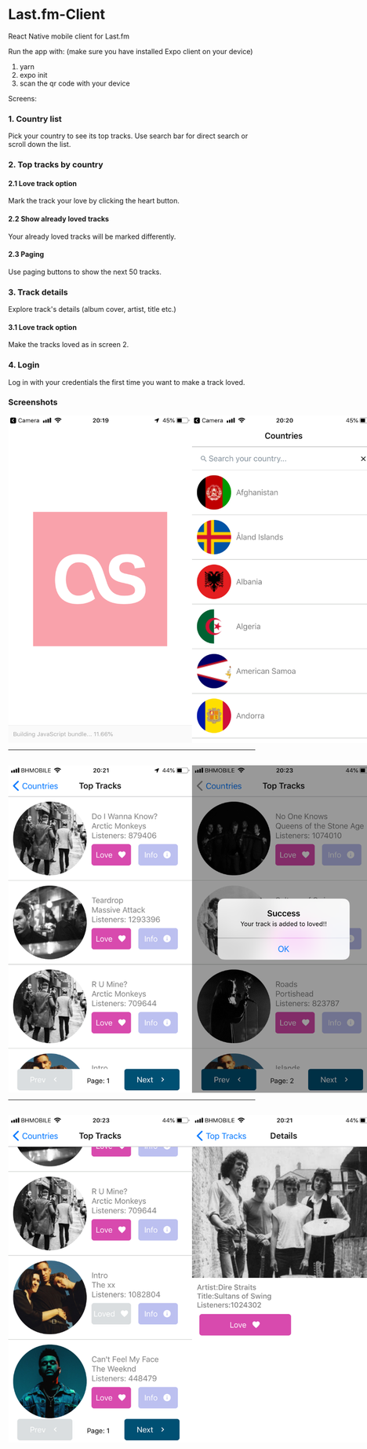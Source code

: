 # Last.fm-Client

React Native mobile client for Last.fm

Run the app with: (make sure you have installed Expo client on your device)
1. yarn
2. expo init
3. scan the qr code with your device

Screens:
### 1. Country list 
Pick your country to see its top tracks. Use search bar for direct search or scroll down the list.
### 2. Top tracks by country
  #### 2.1 Love track option
  Mark the track your love by clicking the heart button.
  #### 2.2 Show already loved tracks
  Your already loved tracks will be marked differently.
  #### 2.3 Paging
  Use paging buttons to show the next 50 tracks.
### 3. Track details
Explore track's details (album cover, artist, title etc.)
  #### 3.1 Love track option
  Make the tracks loved as in screen 2.
### 4. Login
Log in with your credentials the first time you want to make a track loved.

### Screenshots

<div style="display: flex; flex-direction: "row"; justify-content: "space-around"; align-items: "center";>
<img src="/screenshots/splash.PNG" width="375" height="667" />
<img src="/screenshots/countries.PNG" width="375" height="667" />
</div>
<hr>                                                         
<br />
<div style="display: flex; flex-direction: "row"; justify-content: "space-around"; align-items: "center";>
<img src="/screenshots/topTracks.PNG" width="375" height="667" />
<img src="/screenshots/trackLoved.PNG" width="375" height="667" />
</div>
<hr>                                                         
<br />
<div style="display: flex; flex-direction: "row"; justify-content: "space-around"; align-items: "center";>
<img src="/screenshots/topTracksWithLoved.PNG" width="375" height="667" />
<img src="/screenshots/trackDetails.PNG" width="375" height="667" />
</div>
